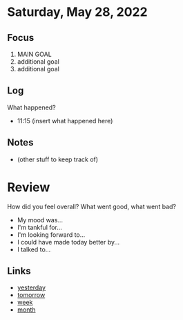# Saturday, May 28, 2022

## Focus
1. MAIN GOAL
2. additional goal
3. additional goal

## Log
What happened?
- 11:15 (insert what happened here)

## Notes
- (other stuff to keep track of)

# Review
How did you feel overall? What went good, what went bad?

- My mood was...
- I'm tankful for...
- I'm looking forward to...
- I could have made today better by...
- I talked to...
 
## Links
- [yesterday](calendar/days/2022-05-27.md)
- [tomorrow](calendar/days/2022-05-29.md)
- [week](calendar/weeks/2022-21.md)
- [month](calendar/months/2022-05)
